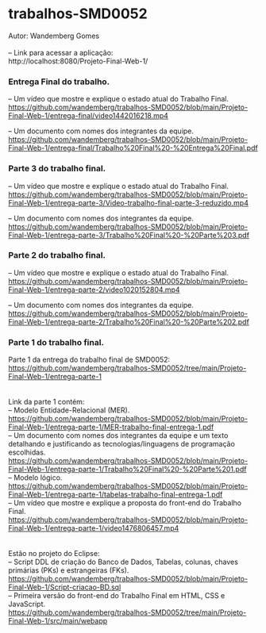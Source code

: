 # trabalhos-SMD0052
Autor: Wandemberg Gomes <br><br>
– Link para acessar a aplicação: <br>
http://localhost:8080/Projeto-Final-Web-1/

<h3>Entrega Final do trabalho.</h3>

– Um vídeo que mostre e explique o estado atual do Trabalho Final. <br>
https://github.com/wandemberg/trabalhos-SMD0052/blob/main/Projeto-Final-Web-1/entrega-final/video1442016218.mp4 <br>

– Um documento com nomes dos integrantes da equipe. <br>
https://github.com/wandemberg/trabalhos-SMD0052/blob/main/Projeto-Final-Web-1/entrega-final/Trabalho%20Final%20-%20Entrega%20Final.pdf <br>


<h3>Parte 3 do trabalho final.</h3>

– Um vídeo que mostre e explique o estado atual do Trabalho Final. <br>
https://github.com/wandemberg/trabalhos-SMD0052/blob/main/Projeto-Final-Web-1/entrega-parte-3/Video-trabalho-final-parte-3-reduzido.mp4 <br>

– Um documento com nomes dos integrantes da equipe. <br>
https://github.com/wandemberg/trabalhos-SMD0052/blob/main/Projeto-Final-Web-1/entrega-parte-3/Trabalho%20Final%20-%20Parte%203.pdf <br>


<h3>Parte 2 do trabalho final.</h3>

– Um vídeo que mostre e explique o estado atual do Trabalho Final. <br>
https://github.com/wandemberg/trabalhos-SMD0052/blob/main/Projeto-Final-Web-1/entrega-parte-2/video1020152804.mp4 <br>

– Um documento com nomes dos integrantes da equipe. <br>
https://github.com/wandemberg/trabalhos-SMD0052/blob/main/Projeto-Final-Web-1/entrega-parte-2/Trabalho%20Final%20-%20Parte%202.pdf <br>


<h3>Parte 1 do trabalho final.</h3>

Parte 1 da entrega do trabalho final de SMD0052: <br>
https://github.com/wandemberg/trabalhos-SMD0052/tree/main/Projeto-Final-Web-1/entrega-parte-1 <br>
<br><br>
Link da parte 1 contém: <br>
– Modelo Entidade-Relacional (MER). <br>
https://github.com/wandemberg/trabalhos-SMD0052/blob/main/Projeto-Final-Web-1/entrega-parte-1/MER-trabalho-final-entrega-1.pdf <br>
– Um documento com nomes dos integrantes da equipe e um texto detalhando e justificando as tecnologias/linguagens de programação escolhidas. <br>
https://github.com/wandemberg/trabalhos-SMD0052/blob/main/Projeto-Final-Web-1/entrega-parte-1/Trabalho%20Final%20-%20Parte%201.pdf <br>
– Modelo lógico. <br>
https://github.com/wandemberg/trabalhos-SMD0052/blob/main/Projeto-Final-Web-1/entrega-parte-1/tabelas-trabalho-final-entrega-1.pdf <br>
– Um vídeo que mostre e explique a proposta do front-end do Trabalho Final. <br>
https://github.com/wandemberg/trabalhos-SMD0052/blob/main/Projeto-Final-Web-1/entrega-parte-1/video1476806457.mp4 <br>
<br><br>
Estão no projeto do Eclipse: <br>
– Script DDL de criação do Banco de Dados, Tabelas, colunas, chaves primárias (PKs) e estrangeiras (FKs). <br>
https://github.com/wandemberg/trabalhos-SMD0052/blob/main/Projeto-Final-Web-1/Script-criacao-BD.sql <br>
– Primeira versão do front-end do Trabalho Final em HTML, CSS e JavaScript. <br>
https://github.com/wandemberg/trabalhos-SMD0052/tree/main/Projeto-Final-Web-1/src/main/webapp <br>
